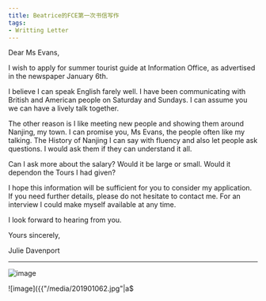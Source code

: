 ```yaml
---
title: Beatrice的FCE第一次书信写作
tags:
- Writting Letter
---
```


Dear Ms Evans,

I wish to apply for summer tourist guide at Information Office, as advertised in the newspaper January 6th.

I believe I can speak English farely well.  I have been communicating with British and American people on Saturday and Sundays. I can assume you we can have a lively talk together.

The other reason is I like meeting new  people and showing them around Nanjing, my town. I can promise you, Ms Evans, the people often like my talking. The History of Nanjing I can say with fluency and also let people ask questions. I would ask them if they can understand it all.

Can I ask more about the salary? Would it be large or small. Would it dependon the Tours I had given?

I hope this information will be sufficient for you to consider my application. If you need further details, please do not hesitate to contact me. For an interview I could make myself available at any time.

I look forward to hearing from you.

Yours sincerely,

Julie Davenport

---

![image]({{"/media/201901061.jpg"|absolute_url}})

![image]({{"/media/201901062.jpg"|a$

